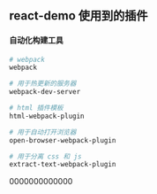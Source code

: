 ## react-demo 使用到的插件

#### 自动化构建工具
```bash
# webpack
webpack

# 用于热更新的服务器
webpack-dev-server

# html 插件模板
html-webpack-plugin

# 用于自动打开浏览器
open-browser-webpack-plugin

# 用于分离 css 和 js
extract-text-webpack-plugin

```
0000000000000